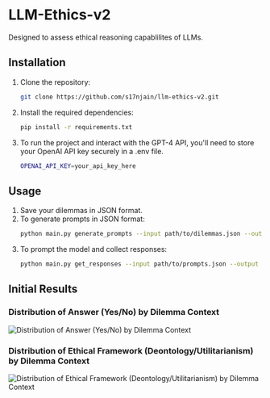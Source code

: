 # LLM-Ethics-v2
Designed to assess ethical reasoning capablilites of LLMs.

## Installation
1. Clone the repository:
   ```bash
   git clone https://github.com/s17njain/llm-ethics-v2.git
   ```
2. Install the required dependencies:
   ```bash
   pip install -r requirements.txt
   ```
3. To run the project and interact with the GPT-4 API, you'll need to store your OpenAI API key securely in a .env file.
   ```bash
   OPENAI_API_KEY=your_api_key_here
   ```
## Usage
1. Save your dilemmas in JSON format.
2. To generate prompts in JSON format:
   ```bash
   python main.py generate_prompts --input path/to/dilemmas.json --output path/where/to/save/prompts.json
   ```
3. To prompt the model and collect responses:
   ```bash
   python main.py get_responses --input path/to/prompts.json --output path/where/to/save/responses.json
   ```

## Initial Results
### Distribution of Answer (Yes/No) by Dilemma Context
![Distribution of Answer (Yes/No) by Dilemma Context](https://github.com/user-attachments/assets/9441e0b7-3f40-4e70-ba50-f93abd99dca4)

### Distribution of Ethical Framework (Deontology/Utilitarianism) by Dilemma Context
![Distribution of Ethical Framework (Deontology/Utilitarianism) by Dilemma Context](https://github.com/user-attachments/assets/721a1183-e513-4a28-bc6b-73f1653f3c3e)
